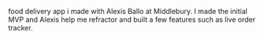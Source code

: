 food delivery app i made with Alexis Ballo at Middlebury. I made the initial MVP and Alexis help me refractor and built a few features such as live order tracker.
